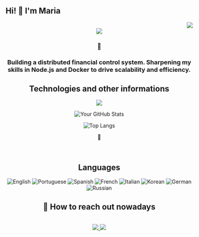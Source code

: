 ## Hi! 👋 I'm Maria 

<!--<div align="center">
  <img src="./img/gif-2.gif" alt="Banner" width="100%" />
</div> -->


<div align="right">

<img src="https://visitor-badge.laobi.icu/badge?page_id=maraiii.maraiii"/>

</div>

<div align="center">
<img src="https://readme-typing-svg.demolab.com?weight=500&size=50&duration=1150&pause=100&color=FFFFFF&background=FF000000&center=true&vCenter=true&width=900&height=150&lines=Helping+eachother;+there's+nothing+we+can't+do."/>

### 🌟

### Building a distributed financial control system. Sharpening my skills in Node.js and Docker to drive scalability and efficiency. 





## Technologies and other informations


<a href="https://skillicons.dev">
    <img src="https://skillicons.dev/icons?i=git,html,css,js,sass,tailwind,ts,react,figma,photoshop&perline=5"/>
</a>

</br>

![Your GitHub Stats](https://github-readme-stats.vercel.app/api?username=maraiii&show_icons=true&hide_title=true&count_private=true&theme=synthwave)
</br>

![Top Langs](https://github-readme-stats.vercel.app/api/top-langs/?username=maraiii&layout=compact&theme=synthwave&langs_count=4)

 🚀  


</br>

## Languages

![English](https://img.shields.io/badge/English-fluent-brightgreen)
![Portuguese](https://img.shields.io/badge/Portuguese-native-blue)
![Spanish](https://img.shields.io/badge/Spanish-intermediate-orange)
![French](https://img.shields.io/badge/French-intermediate-orange)
![Italian](https://img.shields.io/badge/Italian-intermediate-orange)
![Korean](https://img.shields.io/badge/Korean-basic-red)
![German](https://img.shields.io/badge/German-basic-red)
![Russian](https://img.shields.io/badge/Russian-basic-red)



## 💬 How to reach out nowadays
<div align="center">

  <br/>

  <a href="mailto:mariaeduantunes200281@gmail.com">
    <img src="https://img.shields.io/badge/Gmail-D14836?style=for-the-badge&logo=gmail&logoColor=white" target="_blank"/>
  </a>
  <a href="https://in.linkedin.com/in/maria-eduarda-antunes-73a416223">
    <img src="https://img.shields.io/badge/LinkedIn-0077B5?style=for-the-badge&logo=linkedin&logoColor=white" target="_blank"/>
  </a>
</div>


